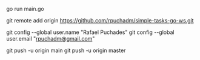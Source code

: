 
 go run main.go


git remote add origin https://github.com/rpuchadm/simple-tasks-go-ws.git

git config --global user.name "Rafael Puchades"
git config --global user.email "rpuchadm@gmail.com"

git push -u origin main
git push -u origin master




 